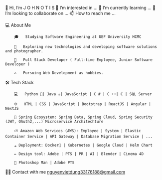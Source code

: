 👋 Hi, I’m J O H N  O T I S
👀 I’m interested in ...
🌱 I’m currently learning ...
💞️ I’m looking to collaborate on ...
📫 How to reach me ...

💻 About Me
        
        🎓   Studying Software Engineering at UEF University HCMC
        
        🍙   Exploring new technologies and developing software solutions and photographer.

        🌱   Full Stack Developer ( Full-time Employee, Junior Software Developer )

        ✍️   Pursuing Web Development as hobbies.

🛠 Tech Stack

        💻   Python 🐍| Java ☕| JavaScript | C # | C ++| C | SQL Server

        🌐   HTML | CSS | JavaScript | Bootstrap | ReactJS | Angular | NextJS

        🌱 Spring Ecosystem: Spring Data, Spring Cloud, Spring Security (JWT, OAuth2,...) Microservice Architechture
        
        ⛅ Amazon Web Services (AWS): Employee | System | Elastic Container Service | API Gateway | Database Migration Service | ...

        ☁️ Deployment: Docker🐳 | Kubernetes | Google Cloud | Helm Chart

        ✏️ Design tool: Adobe | PTS | PR | AI | Blender | Cinema 4D

        🤺 Photoshop Man | Adobe PTS
  🤝🏻 Contact with me 
                                        nguyenvietdung33176188@gmail.com
<!---
Johnotis2006/Johnotis2006 is a ✨ special ✨ repository because its `README.md` (this file) appears on your GitHub profile.
You can click the Preview link to take a look at your changes.
--->
